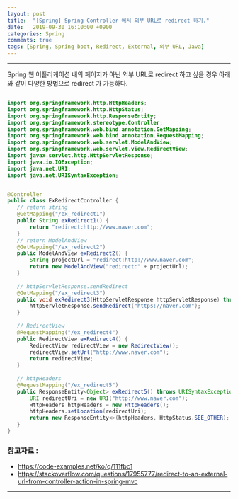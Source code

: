 ```yaml
---
layout: post
title:  "[Spring] Spring Controller 에서 외부 URL로 redirect 하기."
date:   2019-09-30 16:10:00 +0900
categories: Spring
comments: true
tags: [Spring, Spring boot, Redirect, External, 외부 URL, Java]
---
```


---

Spring 웹 어플리케이션 내의 페이지가 아닌 외부 URL로 redirect 하고 싶을 경우 아래와 같이 다양한 방법으로 redirect 가 가능하다.

```java

import org.springframework.http.HttpHeaders;
import org.springframework.http.HttpStatus;
import org.springframework.http.ResponseEntity;
import org.springframework.stereotype.Controller;
import org.springframework.web.bind.annotation.GetMapping;
import org.springframework.web.bind.annotation.RequestMapping;
import org.springframework.web.servlet.ModelAndView;
import org.springframework.web.servlet.view.RedirectView;
import javax.servlet.http.HttpServletResponse;
import java.io.IOException;
import java.net.URI;
import java.net.URISyntaxException;


@Controller
public class ExRedirectController {
   // return string
   @GetMapping("/ex_redirect1")
   public String exRedirect1() {
       return "redirect:http://www.naver.com";
   }
   // return ModelAndView
   @GetMapping("/ex_redirect2")
   public ModelAndView exRedirect2() {
       String projectUrl = "redirect:http://www.naver.com";
       return new ModelAndView("redirect:" + projectUrl);
   }
   
   // httpServletResponse.sendRedirect
   @GetMapping("/ex_redirect3")
   public void exRedirect3(HttpServletResponse httpServletResponse) throws IOException {
       httpServletResponse.sendRedirect("https://naver.com");
   }
   
   // RedirectView 
   @RequestMapping("/ex_redirect4")
   public RedirectView exRedirect4() {
       RedirectView redirectView = new RedirectView();
       redirectView.setUrl("http://www.naver.com");
       return redirectView;
   }
   
   // httpHeaders
   @RequestMapping("/ex_redirect5")
   public ResponseEntity<Object> exRedirect5() throws URISyntaxException {
       URI redirectUri = new URI("http://www.naver.com");
       HttpHeaders httpHeaders = new HttpHeaders();
       httpHeaders.setLocation(redirectUri);
       return new ResponseEntity<>(httpHeaders, HttpStatus.SEE_OTHER);
   }
}
```

### 참고자료 : 
 - https://code-examples.net/ko/q/111fbc1
 - https://stackoverflow.com/questions/17955777/redirect-to-an-external-url-from-controller-action-in-spring-mvc

[jekyll-docs]: https://jekyllrb.com/docs/home
[jekyll-gh]:   https://github.com/jekyll/jekyll
[jekyll-talk]: https://talk.jekyllrb.com/

---
